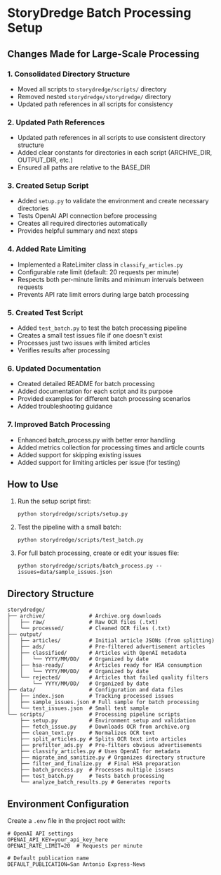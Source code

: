 # StoryDredge Batch Processing Setup

## Changes Made for Large-Scale Processing

### 1. Consolidated Directory Structure

- Moved all scripts to `storydredge/scripts/` directory
- Removed nested `storydredge/storydredge/` directory
- Updated path references in all scripts for consistency

### 2. Updated Path References

- Updated path references in all scripts to use consistent directory structure
- Added clear constants for directories in each script (ARCHIVE_DIR, OUTPUT_DIR, etc.)
- Ensured all paths are relative to the BASE_DIR

### 3. Created Setup Script

- Added `setup.py` to validate the environment and create necessary directories
- Tests OpenAI API connection before processing
- Creates all required directories automatically
- Provides helpful summary and next steps

### 4. Added Rate Limiting

- Implemented a RateLimiter class in `classify_articles.py`
- Configurable rate limit (default: 20 requests per minute)
- Respects both per-minute limits and minimum intervals between requests
- Prevents API rate limit errors during large batch processing

### 5. Created Test Script

- Added `test_batch.py` to test the batch processing pipeline
- Creates a small test issues file if one doesn't exist
- Processes just two issues with limited articles
- Verifies results after processing

### 6. Updated Documentation

- Created detailed README for batch processing
- Added documentation for each script and its purpose
- Provided examples for different batch processing scenarios
- Added troubleshooting guidance

### 7. Improved Batch Processing

- Enhanced batch_process.py with better error handling
- Added metrics collection for processing times and article counts
- Added support for skipping existing issues
- Added support for limiting articles per issue (for testing)

## How to Use

1. Run the setup script first:
   ```
   python storydredge/scripts/setup.py
   ```

2. Test the pipeline with a small batch:
   ```
   python storydredge/scripts/test_batch.py
   ```

3. For full batch processing, create or edit your issues file:
   ```
   python storydredge/scripts/batch_process.py --issues=data/sample_issues.json
   ```

## Directory Structure

```
storydredge/
├── archive/              # Archive.org downloads
│   ├── raw/              # Raw OCR files (.txt)
│   └── processed/        # Cleaned OCR files (.txt)
├── output/
│   ├── articles/         # Initial article JSONs (from splitting)
│   ├── ads/              # Pre-filtered advertisement articles
│   ├── classified/       # Articles with OpenAI metadata
│   │   └── YYYY/MM/DD/   # Organized by date
│   ├── hsa-ready/        # Articles ready for HSA consumption
│   │   └── YYYY/MM/DD/   # Organized by date
│   └── rejected/         # Articles that failed quality filters
│       └── YYYY/MM/DD/   # Organized by date
├── data/                 # Configuration and data files
│   ├── index.json        # Tracking processed issues
│   ├── sample_issues.json # Full sample for batch processing 
│   └── test_issues.json  # Small test sample
└── scripts/              # Processing pipeline scripts
    ├── setup.py          # Environment setup and validation
    ├── fetch_issue.py    # Downloads OCR from archive.org
    ├── clean_text.py     # Normalizes OCR text
    ├── split_articles.py # Splits OCR text into articles
    ├── prefilter_ads.py  # Pre-filters obvious advertisements
    ├── classify_articles.py # Uses OpenAI for metadata
    ├── migrate_and_sanitize.py # Organizes directory structure
    ├── filter_and_finalize.py  # Final HSA preparation
    ├── batch_process.py  # Processes multiple issues
    ├── test_batch.py     # Tests batch processing
    └── analyze_batch_results.py # Generates reports
```

## Environment Configuration

Create a `.env` file in the project root with:

```
# OpenAI API settings
OPENAI_API_KEY=your_api_key_here
OPENAI_RATE_LIMIT=20  # Requests per minute

# Default publication name
DEFAULT_PUBLICATION=San Antonio Express-News
``` 